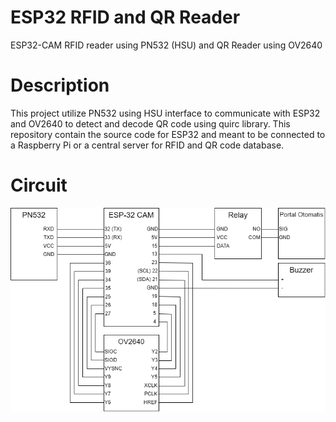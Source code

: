 # ESP32 RFID and QR Reader
ESP32-CAM RFID reader using PN532 (HSU) and QR Reader using OV2640
# Description
This project utilize PN532 using HSU interface to communicate with ESP32 and OV2640 to detect and decode QR code using quirc library. This repository contain the source code for ESP32 and meant to be connected to a Raspberry Pi or a central server for RFID and QR code database.
# Circuit
![Circuit](circuit.png)
#
